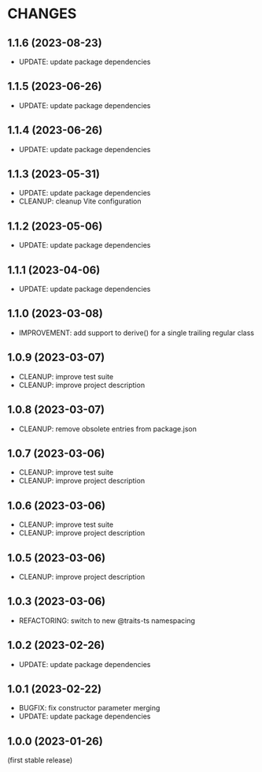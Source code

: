 
CHANGES
=======

1.1.6 (2023-08-23)
------------------

- UPDATE: update package dependencies

1.1.5 (2023-06-26)
------------------

- UPDATE: update package dependencies

1.1.4 (2023-06-26)
------------------

- UPDATE: update package dependencies

1.1.3 (2023-05-31)
------------------

- UPDATE: update package dependencies
- CLEANUP: cleanup Vite configuration

1.1.2 (2023-05-06)
------------------

- UPDATE: update package dependencies

1.1.1 (2023-04-06)
------------------

- UPDATE: update package dependencies

1.1.0 (2023-03-08)
------------------

- IMPROVEMENT: add support to derive() for a single trailing regular class

1.0.9 (2023-03-07)
------------------

- CLEANUP: improve test suite
- CLEANUP: improve project description

1.0.8 (2023-03-07)
------------------

- CLEANUP: remove obsolete entries from package.json

1.0.7 (2023-03-06)
------------------

- CLEANUP: improve test suite
- CLEANUP: improve project description

1.0.6 (2023-03-06)
------------------

- CLEANUP: improve test suite
- CLEANUP: improve project description

1.0.5 (2023-03-06)
------------------

- CLEANUP: improve project description

1.0.3 (2023-03-06)
------------------

- REFACTORING: switch to new @traits-ts namespacing

1.0.2 (2023-02-26)
------------------

- UPDATE: update package dependencies

1.0.1 (2023-02-22)
------------------

- BUGFIX: fix constructor parameter merging
- UPDATE: update package dependencies

1.0.0 (2023-01-26)
------------------

(first stable release)

